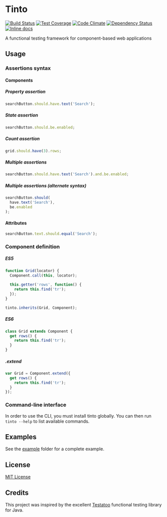 # Tinto
[![Build Status](https://travis-ci.org/rochdev/tinto.svg)](https://travis-ci.org/rochdev/tinto)
[![Test Coverage](https://codeclimate.com/github/rochdev/tinto/badges/coverage.svg)](https://codeclimate.com/github/rochdev/tinto)
[![Code Climate](https://codeclimate.com/github/rochdev/tinto/badges/gpa.svg)](https://codeclimate.com/github/rochdev/tinto)
[![Dependency Status](https://gemnasium.com/rochdev/tinto.svg)](https://gemnasium.com/rochdev/tinto)
[![Inline docs](http://inch-ci.org/github/rochdev/tinto.svg?branch=master)](http://inch-ci.org/github/rochdev/tinto)

A functional testing framework for component-based web applications

## Usage

### Assertions syntax

#### Components

##### Property assertion
```js
searchButton.should.have.text('Search');
```

##### State assertion
```js
searchButton.should.be.enabled;
```

##### Count assertion
```js
grid.should.have(3).rows;
```

##### Multiple assertions
```js
searchButton.should.have.text('Search').and.be.enabled;
```

##### Multiple assertions (alternate syntax)
```js
searchButton.should(
  have.text('Search'),
  be.enabled
);
```

#### Attributes
```js
searchButton.text.should.equal('Search');
```

### Component definition

##### ES5
```js
function Grid(locator) {
  Component.call(this, locator);
  
  this.getter('rows', function() {
    return this.find('tr');
  });
}

tinto.inherits(Grid, Component);
```

##### ES6
```js
class Grid extends Component {
  get rows() {
    return this.find('tr');
  }
}
```

##### .extend
```js
var Grid = Component.extend({
  get rows() {
    return this.find('tr');
  }
});
```

### Command-line interface

In order to use the CLI, you must install tinto globally. You can then run `tinto --help` to list available commands.

## Examples

See the [example](example) folder for a complete example.

## License

[MIT License](http://en.wikipedia.org/wiki/MIT_License)

## Credits

This project was inspired by the excellent [Testatoo](http://www.testatoo.org) functional testing library for Java.
